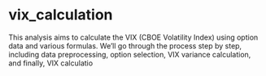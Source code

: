 # vix_calculation
This analysis aims to calculate the VIX (CBOE Volatility Index) using option data and various formulas. We’ll go through the process step by step, including data preprocessing, option selection, VIX variance calculation, and finally, VIX calculatio
